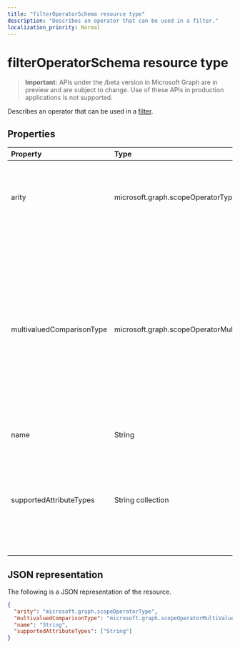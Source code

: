 ```yaml
---
title: "filterOperatorSchema resource type"
description: "Describes an operator that can be used in a filter."
localization_priority: Normal
---
```


# filterOperatorSchema resource type

> **Important:** APIs under the /beta version in Microsoft Graph are in preview and are subject to change. Use of these APIs in production applications is not supported.

Describes an operator that can be used in a [filter](synchronization-filter.md).

## Properties

| Property                   | Type                      | Description    |
|:---------------------------|:--------------------------|:---------------|
|arity                       | microsoft.graph.scopeOperatorType         |Arity of the operator. Possible values are: `Binary`, `Unary`. The default is `Binary`.|
|multivaluedComparisonType   | microsoft.graph.scopeOperatorMultiValuedComparisonType          |Possible values are: `All`, `Any`. Applies only to multivalued attributes. `All` means that all values must satisfy the condition. `Any` means that at least one value has to satisfy the condition. The default is `All`.|
|name                        | String                     |Operator name. |
|supportedAttributeTypes     | String collection         |Attribute types supported by the operator. Possible values are: `Boolean`, `Binary`, `Reference`, `Integer`, `String`.|

## JSON representation

The following is a JSON representation of the resource.

<!-- {
  "blockType": "resource",
  "optionalProperties": [

  ],
  "@odata.type": "microsoft.graph.filterOperatorSchema"
}-->

```json
{
  "arity": "microsoft.graph.scopeOperatorType",
  "multivaluedComparisonType": "microsoft.graph.scopeOperatorMultiValuedComparisonType",
  "name": "String",
  "supportedAttributeTypes": ["String"]
}

```

<!-- uuid: 8fcb5dbc-d5aa-4681-8e31-b001d5168d79
2015-10-25 14:57:30 UTC -->
<!-- {
  "type": "#page.annotation",
  "description": "filterOperatorSchema resource",
  "keywords": "",
  "section": "documentation",
  "tocPath": ""
}-->
